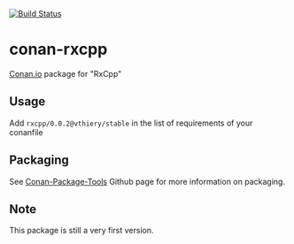 [![Build Status](https://travis-ci.org/vthiery/conan-rxcpp.svg?branch=master)](https://travis-ci.org/vthiery/conan-rxcpp)

# conan-rxcpp

[Conan.io](https://conan.io) package for "RxCpp"

## Usage

Add `rxcpp/0.0.2@vthiery/stable` in the list of requirements of your conanfile

## Packaging

See [Conan-Package-Tools](https://github.com/conan-io/conan-package-tools) Github page for more information on packaging.

## Note

This package is still a very first version.
